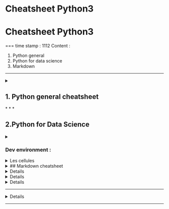 # Cheatsheet Python3
<h1> Cheatsheet Python3 </h1>
===
time stamp : 1112
Content : 

1.  Python general
2.  Python for data science
3. Markdown
    

  

* * *
<details>
<summary> <h2> 1.  Python general cheatsheet </h2></summary>
    

see also 2-pager  [Python3 cheatsheet - perso.limsi.fr](evernote:///view/6367254/s57/e1f90f88-1307-423b-80b8-482d4c4b5825/e1f90f88-1307-423b-80b8-482d4c4b5825/)

<details>
<summary> <h3>### code formating , I/ O </h3></summary>

indentation = [Landin's](https://en.wikipedia.org/wiki/Peter_Landin) pseudo law: Treat the indentation of your programs as if it determines the meaning of your programs… Because sometimes it does.

par défaut print retourne à la ligne, sauf si on remplace la variable end: to avoid newline

print("text", variable, sep = 'texte de separation ', end = ' texte qui remplace new-line ')

proper format: put space before and after operators.

an instruction (like a print() ) can exceed one line and finish on the next line (use indentation)

input("this is a prompt message") # will return a string

x = int(input("please enter an integer")) # will return ValueError if input is not an int

There is no difference between input in Python 3 and raw\_input in Python 2 except for the keywords.

\# this is a comment There is no multi-line comment. 

'''' This is a [docstring](https://sphinxcontrib-napoleon.readthedocs.io/en/latest/example_google.html)  . Using docstring in place of multiline comment is possible but not recommended.
</details>

Operators

+  - / \* % (mod aka euclidian remainder)  // (euclidian division) \*\* (power, also pow(a, b) ) 

round(3.14)

<  >  <=  >=  ==

(a // b, a % b).



Variables

assignation with =  and variable names must start by a letter or by \_ . Letters, numbers, and underscores will work. Use camelCase, long and explicit variable names. 

print("texte1 ", variable) = print(f"texte2 {variable}.") = print("texte3 {} ".format(variable))

del myVariable # to remove a (global/local) variable from memory

round numbers considered integer, with a decimal 3.0 becomes float.

dynamic casting : existing variable changes type if assigned value of incompatible type.

typecasting = force into a different type. Use the name of the type as typecasting function : 

int() float() str()

interets = int(interets) #converts in place the variable into an integer via dynamic casting

type() # to get type of a variable (as a string)



from math import sqrt, pi, exp #fonctions de math de base à importer





Strings

with double quotes or single quotes (either way is acceptable, typically single-quotes for short strings).

the triple-double-quotes allow to type a whole text on several lines, including returns equivalent to \\n.

f-string is a formated string (with a variable inside marked by {}). any string wih {} has a method .format

concatenate with + 

multiply same text 10 time with 'copy '\* 10

single quotes can be included in strings if they use double quotes.

var1 = 2

var2 = "one and two"

text = "text of the message with {} formatted variables, {}"

print(text.format(var1, var2))

in Python any empty list, string, or tuple is [falsy](https://docs.python.org/3/library/stdtypes.html#truth-value-testing)

usefull methods for strings : 

*   upper()  lower()  capitalize() (title(): formating case
    
*   replace(old, new)  
    
*   find(chaîne) returns -1 (absent) or indice of 1st occurence ;  in true or false;
    
*   .startwith(myInitialText) return true or false
    



[list, tuple, set and dict](https://docs.python.org/3/tutorial/datastructures.html)

myList = \[ value 1, value2\]

myDict = {"Georges Dupont": 10000, "Luc Martin": 150, "Lucas Anderson": 300, "Alexandre Petit": 1800.74}

myTuple = (1, 'pomme') # immutable !!

#NB: array is not native Python, but comes from Numpy package/ array module

list = general table, mixes heterogeneous types including list of list, 

    index 0 for first, -1 for last, negative indices cycle back, \[:2\] from 0(first) to 2. 

    lists are ordered, mutable, can contain duplicates & heterogeneous types   

⚠ range returns an immutable sequence type (in Python3), not a list

force a list with : \`\`\`list(range(4))\`\`

dict = access by key instead of index

tuple = immutable list, used to return multiples values in a function. 

Also : 

from enum import Enum #another type of data to chose in a fixed enum

class Strategie(Enum):

    CHANGER = 1

    GARDER = 2

from array import array #another type for math calculation - see Numpy



functions for all iterables/iterators: 

*   liste.insert(myindex, myvalue)  ;
    
*   .append(myvalue) .extend(my\_other\_list)  to append / concatenate;
    
*   r.remove(myvalue)  finds and remove first occurence;
    
*   i.index(myvalue)  finds first occurence;
    
*   mot clé del(myindex)  // for Dict =  .pop(myKey)
    

del liste\[3\] # \[4, 5, 1, 3\]

len(liste)

a, b = (1, 'pomme') # shorcut to open a tuple



Booleans

if not my\_list: print('List is empty!')  # Any empty list, string, or tuple is falsy

*   and ; or ; not() ; \== != < <= >  >= ;
    
*   myValue in myString ;
    



Command line

passing argument from the command line with ARGV - first is the script name, second is 

from sys import argv

first, second = ARGV



Function def .... : 

def print\_two(\*args): #here args is a list

    arg1, arg2 = args

    print(f"arg1: {arg1}, arg2: {arg2}")



def calcul\_IMC(poids = 60, taille = 1.70):

    imc = poids / taille\*\*2

    return(imc)



calcul\_IMC(poids = float(input("Quel poids (en kg) ? ")) ,

        taille = float(input("Quelle taille (en metres) ? ")))

Can return multiple values with ; 

    return a, b, c



Conditions if ... : ... elif ... : ... else: ...

if len(nom) > 0:

    print("Hello", nom, "!")

**elif** len(nom) <10:

    xxxxx

else:

    print("Hello World !")

True, False

any empty list, string, or tuple is [falsy](https://docs.python.org/3/library/stdtypes.html#truth-value-testing)

No switch statement, [use dict instead](https://www.evernote.com/l/ADkVrRw5rpFGf5C_wuRk_yk7qeaRyAEfIHw/). 



Loops

for element in myStringOrMyList:

for i in range(0,nb): #borne droite ouverte !!

for element in range(start,step,endPlusOne):  #shortcut range(1000) = range (0,1,999)

[https://docs.python.org/3/reference/compound\_stmts.html?highlight=while#for](https://docs.python.org/3/reference/compound_stmts.html?highlight=while#for)

while condition :

Interrupt loop with continue (next loop) or break loop



modules = classes+variables+functionsDS | librairies Python pour Data Science-2 - Initiez-vous à la librairie Numpyark

module = 1 file with classes+variables+fnctions

library or package  = set of files including an \_\_init\_\_.py

pip #Package Installer for Python

import myModule as myAlias # import the whole module, access via myAlias.myFunction()

import myPackage #access via myPackage.myModule.myFunction()

import myPackage.myModule as myAlias #import only 1 module in the package

from myModule import myVariableOrMyFunction

(ne pas tout importer avec from myModule import \* car risque de conflit)

Main modules/packages : 

*   random => random() ; uniform(a,b) bornes incluses ; randint(a,b) ⚠bornes incluses
    

*   gauss(avg, stdev) pour loi normale ;
    
*   choice(myList) échantillonage ; choices(myList, k=mySampleSize) échantillon avec remise ; sample(myList, mySampleSize) échantillon sans remise
    
*   !!! toujours seed() pour véritable aléatoire
    

*   numpy package => includes random ⚠ dans np, randint(a,b) borne sup exclue !!
    





file access

mystream = [open](https://docs.python.org/3/library/functions.html#open)(filename) opens a stream

mystream.read()  to look into

close – Closes the file

read – readline Reads the contents of the file (from the stream object returned by open) You can assign the result  to a variable – Reads just one line of a text file.  modifiers to the file modes can I use? The most important one  to

know for now is the + modifier, so you can do 'w+', 'r+', and 'a+'.

truncate – Empties the file. Watch out if you care about the file.

write('stuff') – Writes “stuff” to the file. target.write(line1) target.write("\\n")

[seek](https://docs.python.org/3/library/io.html?highlight=seek#io.IOBase.seek)(0) – Move the read/write location to the beginning of the file.

    print(line\_count, f.readline()) print can read a specific line number



Doc - manual

in python: 

pydoc name\_of\_function

help(name\_of\_function)

on Windows Powershell: 

python -m pydoc name\_of\_function


* * *



revuiew Euler023 ; 

\_\_\_



![](Cheatsheet  Python  LP3THW - DataScience_files/Image.png)



![](Cheatsheet  Python  LP3THW - DataScience_files/Image [1].png)



![](Cheatsheet  Python  LP3THW - DataScience_files/Image [2].png)




from string import ascii\_lowercase

\>>> for c in ascii\_lowercase:



[![mementopython3.odg](Cheatsheet  Python  LP3THW - DataScience_files/6797389174bc11abce43c516411097a4.png)](Cheatsheet  Python  LP3THW - DataScience_files/mementopython3.odg)

  
</details>
* * *

  

  

## 2.Python for Data Science

<details>  
<summary> <h3>Dev environment : </h3></summary>
Link to courses : [DS | Initiez-vous à Python pour l'analyse de données - OpenClassrooms](evernote:///view/6367254/s57/9671058b-017b-483c-b085-27aa9676a0d9/9671058b-017b-483c-b085-27aa9676a0d9/)

  



*   [Anaconda](https://www.anaconda.com/distribution/) : includes Jupyter Notebook. Launch from terminal with jupyter notebook  or (from working dir) jupyter notebook my\_notebook.ipynb
    
*   [Google Colaboratory](https://colab.research.google.com/?utm_source=scs-index) : full online
    
</details>

<details>  
<summary> Les cellules </summary> 

Notebook = includes executable code "cellules FR"

4 types of cells : code, markdown, row nbconvert et heading.

*    Code \= basic cell // heading = obsolete // Raw = to control document formating when converting
    
*   Markdown \[m\] \= basic formating info. 
</details>

<details>
    <summary> ## Markdown cheatsheet</summary>

*   \* or \_ italic  \*\* or \_\_ bold ;
*   \# heading1 ## heading2 (and so on)
*   \> >> to indent text (same as <blockquote> )
*   \-  (double space) for bullet point, tab to indent
*   \`for monospace font\` \`\`\`code as illustration\`\`\`
*   $ for in-line math, $$ for separate line 
*   ![](Cheatsheet  Python  LP3THW - DataScience_files/Image [3].png)

See [Reminder Markdown for Jupyter](https://fr.acervolima.com/cellule-markdown-dans-le-bloc-notes-jupyter/)

[Adam-p's cheatsheet for General Markdown](https://github.com/adam-p/markdown-here/wiki/Markdown-Cheatsheet)

[GitHub Markdown docs](https://docs.github.com/en/get-started/writing-on-github)
</details>

<details>
Module Random

uses Mersenne Twister to generate random numbers

  

Main DS Packages : 

\* numpy et scipy pour les calculs

\* Matplotlib et Seaborn pour la visualisation

\* Scikit-learn pour les algorithmes

\* Pandas pour les gérer les données (les charger, appliquer des opérations d'algèbre relationnelle, etc.)

\* Tensorflow et PyTorch pour le deep learning

  

  

  

  

Jupyter

Executer code = Ctrl + Ent - open new code cell = Shit+Ent.

  

Créer un script pour partager des variables ou des fonctions sur plusieurs notebook: 

fichier .py

%timeit myFunction(myArgs) #renvoit le temps de travail d'une fonction

  

  

</details>

<details>
Matplotlib et Seaborn

  

%matplotlib inline # afficher les graphiques dans la continuité du code, pas dans fenêtre à part

import matplotlib.pyplot as plt

  

plt.style.use('seaborn-whitegrid')

  

  

#toutes ces fonctions plot renvoient un objet (conteneur)  avec tout l'objet

plot = plt.plot(myListOfValues) #lignes

plt.scatter(myListX, myListY) #scatter ne relie pas les points. C'est pourquoi on a souvent : 

plt.scatter(range(100),myListOf100Values)

plt.bar(myListOfLabels, myListOfValues)

plt.hist(myArray) #qu'on peut regrouper en "bin=100" paquests de 100

  

  

#si on crée initialement une figure: 

myFigure = plt.figure() 

\# conteneur avec tous les objets ensuite tous les plot, scatter etc s'appliquent à cette figure

myAxes = plt.axes()

x = np.linspace(0, 10, 1000)

myAxes.plot(x, np.sin(x));

  

Un exemple compliqué : 

\# Chanegr la taille de police par défaut

plt.rcParams.update({'font.size': 15})

fig = plt.figure()

ax = plt.axes()

plt.plot(x, np.sin(x - 0), color='blue', linestyle='solid', label='bleu')

plt.plot(x, np.sin(x - 1), color='g', linestyle='dashed', label='vert')

\# Valeur de gris entre 0 et 1, des traits et des points

plt.plot(x, np.sin(x - 2), color='0.75', linestyle='dashdot', label='gris')

plt.plot(x, np.sin(x - 3), color='#FF0000', linestyle='dotted', label='rouge')

\# Les limites des axes, essayez aussi les arguments 'tight' et 'equal'

plt.axis(\[-1, 11, -1.5, 1.5\]);

plt.title("Un exemple de graphe")

\# La légende est générée à partir de l'argument label de la fonction plot. 

\# L'argument loc spécifie le placement de la légende

plt.legend(loc='lower left');

\# Titres des axes

ax = ax.set(xlabel='x', ylabel='sin(x)')

  

plt.errorbar(x, y, yerr=dy, fmt='.k'); #afficher barres d'erreur (incertitude) , voir la doc

plt.errorbar(x, y, yerr=dy, fmt='o', color='black', ecolor='lightgray', elinewidth=3, capsize=0);

  

Quelques exemples : 

print(plt.style.available\[:6\])

\# Notez la taille de la figure (en quelle unité ? nb de caracteres?)

fig = plt.figure(figsize=(12,8))

for i in range(6):

\# On peut ajouter des sous graphes ainsi

fig.add\_subplot(3,2,i+1)

plt.style.use(plt.style.available\[i\])

plt.plot(x, y)

\# Pour ajouter du texte

plt.text(s=plt.style.available\[i\], x=5, y=2, color='red')

  

\# On peut aussi tout personnaliser à la main

x = np.random.randn(1000)

plt.style.use('classic')

fig=plt.figure(figsize=(5,3))

ax = plt.axes(facecolor='#E6E6E6')

\# Afficher les ticks en dessous de l'axe

ax.set\_axisbelow(True)

\# Cadre en blanc

plt.grid(color='w', linestyle='solid')

\# Cacher le cadre

\# ax.spines contient les lignes qui entourent la zone où les

\# données sont affichées.

for spine in ax.spines.values():

spine.set\_visible(False)

\# Cacher les marqueurs en haut et à droite

ax.xaxis.tick\_bottom()

ax.yaxis.tick\_left()

\# Nous pouvons personnaliser les étiquettes des marqueurs

\# et leur appliquer une rotation

marqueurs = \[-3, -2, -1, 0, 1, 2, 3\]

xtick\_labels = \['A', 'B', 'C', 'D', 'E', 'F'\]

plt.xticks(marqueurs, xtick\_labels, rotation=30)

\# Changer les couleur des marqueurs

ax.tick\_params(colors='gray', direction='out')

for tick in ax.get\_xticklabels():

tick.set\_color('gray')

for tick in ax.get\_yticklabels():

tick.set\_color('gray')

\# Changer les couleur des barres

ax.hist(x, edgecolor='#E6E6E6', color='#EE6666');

  

  

Cf cheatsheet Matplotlib Jupyter recommandée par le cours : 

[https://nbviewer.org/urls/gist.githubusercontent.com/Jwink3101/e6b57eba3beca4b05ec146d9e38fc839/raw/f486ca3dcad44c33fc4e7ddedc1f83b82c02b492/Matplotlib\_Cheatsheet](https://nbviewer.org/urls/gist.githubusercontent.com/Jwink3101/e6b57eba3beca4b05ec146d9e38fc839/raw/f486ca3dcad44c33fc4e7ddedc1f83b82c02b492/Matplotlib_Cheatsheet) 

  

Seaborn = complément esthétique et statistique de Matplotlib (qui fonctionne avec des DF Pandas)

  

import seaborn as sns

sns.set()

x = np.linspace(0, 10, 500)

y = np.random.randn(500)

plt.plot(x,y)

  

#graphiques avec fonctions statistiques incluses: 

sns.distplot(y, kde=True);

</details>

<details>  
Numpy and its arrays (=matrices)

À chaque fois que vous vous trouvez en train d'utiliser une boucle pour effectuer une opération en Python, demandez-vous si cette opération ne peut pas s'accomplir grâce à Numpy sans boucle.

arrayarrays have same type (unlike lists)

import numpy as np _#alternative : import array as arr_

array\_of\_int = arr.array("i", \[3, 6, 9, 12\]) #array module requires same type (here "i" means integer)

array\_heterog = np.array(\["numbers", 3, 6, 9, 12\])

array = must be declared (created), are more efficient than lists for data storage, can handle math operations

    index 0 for first, -1 for last, negative indices cycle back, \[:2\] from 0(first) to 2(excluded). 

⚠ vecteurs numpy sont (200,) au lieu de (200,1). Cela permet de les voir soit comme ligne, soit comme colonne. Mais parfois il faut tout de même les \`\`\`reshape\`\`\` . 

Création d'un array Numpy: 

  

np.array(myList) # force la conversion le cas échéant, crée des array 1xn ou nxp (avec liste de listes)

np.array(myList, dtype = "float32")

  

Les tableaux remplis : 

np.zeros(10, dtype = int) #tableau 1x10

np.ones((3,50), dtype = float)

np.full((4,4), 3.14)

np.eye(3) #la matrice identité

np.linspace(start= 0 , stop = 1, num = 11)  #un sequence espacée linéairement avec num poteau (num-1 intervalles)

np.arange(start= 0 , stop = 1, step = 0.1) #une autre séquence, presque comme linspace (mais n'inclut par la borne sup)

np.random.rand(3,5) #une matrice aléatoire 3x5 - aussi avec random.random et random.normal

  

myArray.shape #renvoie une liste de 2 élements \[lignes,colonnes\]

numpy.shape -> tuple with size of table .reshape -> change size

  

  

Connaitre le tableau : 

myArray.ndim #nb de dimensions

myArray.shape

myArray.size #nombre total éléments = n x p

myArray.dtype

  

myArray\[1,3:14:2\] #slicing = start:end:step => 3 to 14 by a step of 2

myArray\[::-1\] #reverse of array

myTable\[1,:\] #la première ligne

Manipulations de matrices : 

np.sum(myMatrix,axis = 0) # 0 sum des lignes, 1 sommes des colonnes, pas d'axis -> somme totale

np.mean(myArray)

np.var(myArray) #variance

np.argmin(myArray) #index du min

np.percentile(....) ??

  

np.concatenate(myTable1, myTable2) # use rather np.vstack(myListOfArrays) and np.hstack(myListOfArrays)

np.where(myArrays > 3) #renvoit un extrait - quel type et taille ????

no.newaxis ?!?!?

b = np.arange(3)\[:, np.newaxis\] #cf cours python pour DS3-2.1

  

LA PUISSANCE DE NUMPY, c'est de parcourir des tableaux SANS BOUCLE for: 

\+ - \* / // #division entiere arrondie

np.abs(myArray)

np.exp(myArray) # log, etc.

myArrayOfBool = myArrayOfInt > 3

  

np.sum, np.std, np.argmin np.argmax np.percentile /// pour appliquer sur colonnes / lignes

avec BROADCASTING, on peut faire des opérations, y compris sur des tableaux de taille différente 
</details>

  

* * *

<details>
Pandas 🐼

un DF = des lignes (chacune nommée par un index) et des colonnes. 

pandas.Series => objet colonne (Pandas). Pour obtenir colonne numpy, methode .values

Un DF est un ensemble de Series (dès que c'est 2 séries ou plus, c'est un DF) 

  

  

Pour regarder dans un DF: 

  

df = pd.read\_csv("../Dataset/Titanic.csv")

pd.DataFrame(famille\_panda\_numpy, index = \['maman', 'bebe', 'papa'\], columns = \['pattes', 'poil', 'queue', 'ventre'\])

  

population = pd.Series(population\_dict) #une Série (colonne) se construit a partir d'un dict (avec key -> index), ou d'une Liste de valeur avec une liste index (par défaut, index = 0,1,2...)

  

  

df.head(2)

df.shape #returns tuple

df.info() # aussi dtypes (list Names and their types) and describe

len(myDF)

titanic.describe(include="all")  # (from np) donne des stats (count, mean, std, ... not median)

  

  

df.columns  # df.columns.difference(\[''\]) remet les colomnes par ordre alphabe'tique (pourquoi ?!?)

  

myDF\["Ventre"\] myDF.Ventre  # 3 methodes pour extraire unes colonne (objet pandas.Series )

myDF.iloc\[:,0\] # afficher la première colonne

myDF\[\['myColumn1', 'myColumn2'\]\] # attention liste de noms de colonnes

famille\_panda\_df.iloc\[2\] # pour les lignes / index 

famille\_panda\_df.loc\["papa"\] #loc avec les noms, iloc avec les no d'indices

df.loc\[:, \['PClass','Name'\]\]

\---- a bit smarter

mydf.columns.difference(\['Age','SexCode'\]) # afficher toutes les colonnes sauf ... 

\# la méthode columns.difference remet les colonnes par ordre alphabetique (?!?!) 

  

mydf.drop\_duplicates() # voir aussi unique pour la liste

  

#To print, change display options with pandas.set\_options() and pandas.get\_options()

pandas.set\_option('display.max\_rows', None)

On supprime la première colonne inutile

  

df.drop(\['Unnamed: 0'\], axis=1, inplace=True)

  

myDF.append(myOtherDF)

  

On manipule un DF: 

for ind\_ligne, contenu\_ligne in famille\_panda\_df.iterrows(): #envoie (à chaque itération de la boucle for) un tuple dont le premier élément est l'index de la ligne, et le second le contenu de la ligne en question 

  

masque = famille\_panda\_df\["ventre"\] == 80 #renvoi une série de booléens, qui peut servir de masque

df\[df.PClass != "1st"\]  # autre exemple de masque

~ df.PClass.isin(\['1st', '2nd'\]) # autre exemple de masque - le ~ est une negation

myDF\[myDF.PClass.isna()\] # also .notna()

  

famille\_panda\_df\[~masque\] #inversion du masque

\# ======= SORTING ==========

df.Age.sort\_values(ascending=False) # default ascending=True

df.sort\_values(by = \['PClass','Age'\], ascending=\[True,False\]) 

  

  

\# ======== UNIQUE VALUES =======

df.PClass.unique()  # renvoie la liste 

df.PClass.nunique()

  

  

titanic.fillna(value={"age": 0}).age.head(10)

  

titanic.dropna().head(10)

titanic.dropna(axis="columns").head()

  

titanic.rename(columns={"sex":"sexe"})

Bon nombre de fonctions Pandas, telles que  dropna  ,  fillna  ,  drop  , etc acceptent un argument  inplace  .

  

titanic.pivot\_table('survived', index='sex', columns='class', aggfunc="sum")

  

Projection = sélection de colonnes

Restriction = sélection de lignes

Union = vstack des lignes 

Jointure = pd.merge

pd.concat(myDF1, myDF2) #par défaut vstack, se change avec arg axis =1

!!! la concatenation concserve les index => utiliser des index hierarchiques

  

df3 = pd.merge(df1, df2, left\_on= "employee", right\_on= "emp\_name")

  

  

Stats on DF : 

  

import numpy as np

  

myDF.Age.mean()  # also median() max() min() std() var() 

df.Age.quantile(\[.1, .5\]) #calculates the quantiles in the list

df.Age.quantile(np.linspace(start = 0, stop = 1, num= 11)) # for 10 deciles

  

titanic.describe(include="all")  # donne des stats (count, mean, std, quartiles ... not median)

#in cludes all would include any type, not just nbers. To exclude numbers : 

df.describe(exclude=\[np.number\])  # df.describe(percentiles=np.linspace(start = 0, stop = 1, num= 11))

  

</details>

* * *
